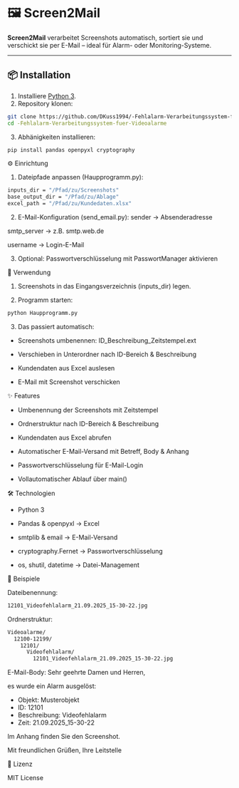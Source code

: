 # 🖼️ Screen2Mail

**Screen2Mail** verarbeitet Screenshots automatisch, sortiert sie und verschickt sie per E-Mail – ideal für Alarm- oder Monitoring-Systeme.  

---

## 📦 Installation

1. Installiere [Python 3](https://www.python.org/downloads/).  
2. Repository klonen:  
```bash
git clone https://github.com/DKuss1994/-Fehlalarm-Verarbeitungssystem-fuer-Videoalarme.git
cd -Fehlalarm-Verarbeitungssystem-fuer-Videoalarme
```
3. Abhänigkeiten installieren:
```bash
pip install pandas openpyxl cryptography
```

⚙️ Einrichtung

1. Dateipfade anpassen (Haupprogramm.py):
```bash
inputs_dir = "/Pfad/zu/Screenshots"
base_output_dir = "/Pfad/zu/Ablage"
excel_path = "/Pfad/zu/Kundedaten.xlsx"
```
2. E-Mail-Konfiguration (send_email.py):
sender → Absenderadresse

smtp_server → z.B. smtp.web.de

username → Login-E-Mail

3. Optional: Passwortverschlüsselung mit PasswortManager aktivieren

🚀 Verwendung

1. Screenshots in das Eingangsverzeichnis (inputs_dir) legen.

2. Programm starten:
```bash
python Haupprogramm.py
```
3. Das passiert automatisch:

  - Screenshots umbenennen: ID_Beschreibung_Zeitstempel.ext
  
  - Verschieben in Unterordner nach ID-Bereich & Beschreibung
  
  - Kundendaten aus Excel auslesen
  
  - E-Mail mit Screenshot verschicken

✨ Features

  - Umbenennung der Screenshots mit Zeitstempel
  
  - Ordnerstruktur nach ID-Bereich & Beschreibung
  
  - Kundendaten aus Excel abrufen
  
  - Automatischer E-Mail-Versand mit Betreff, Body & Anhang
  
  - Passwortverschlüsselung für E-Mail-Login
  
  - Vollautomatischer Ablauf über main()

🛠 Technologien

  - Python 3
  
  - Pandas & openpyxl → Excel
  
  - smtplib & email → E-Mail-Versand
  
  - cryptography.Fernet → Passwortverschlüsselung
  
  - os, shutil, datetime → Datei-Management
  
  📂 Beispiele

Dateibenennung:
```bash
12101_Videofehlalarm_21.09.2025_15-30-22.jpg
```
Ordnerstruktur:
```bash
Videoalarme/
  12100-12199/
    12101/
      Videofehlalarm/
        12101_Videofehlalarm_21.09.2025_15-30-22.jpg
```

E-Mail-Body:
Sehr geehrte Damen und Herren,

es wurde ein Alarm ausgelöst:
- Objekt: Musterobjekt
- ID: 12101
- Beschreibung: Videofehlalarm
- Zeit: 21.09.2025_15-30-22

Im Anhang finden Sie den Screenshot.

Mit freundlichen Grüßen,
Ihre Leitstelle

📄 Lizenz

MIT License


